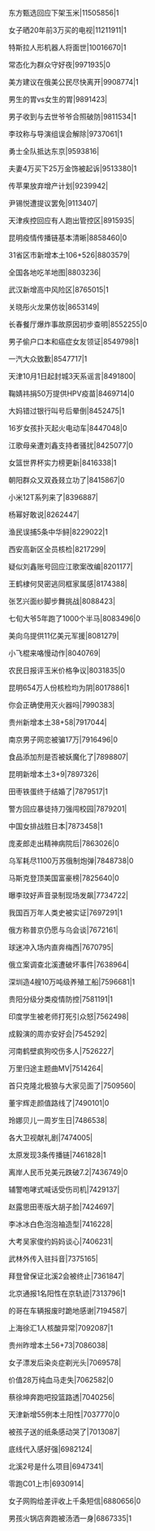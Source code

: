 东方甄选回应下架玉米|11505856|1

女子晒20年前3万买的电视|11211911|1

特斯拉人形机器人将面世|10016670|1

常态化为群众守好夜|9971935|0

美方建议在俄美公民尽快离开|9908774|1

男生的胃vs女生的胃|9891423|

男子收到与去世爷爷合照破防|9811534|1

李玟称与导演组误会解除|9737061|1

勇士全队抵达东京|9593816|

夫妻4万买下25万金饰被起诉|9513380|1

传苹果放弃增产计划|9239942|

尹锡悦遭提议罢免|9113407|

天津疾控回应有人跑出管控区|8915935|

昆明疫情传播链基本清晰|8858460|0

31省区市新增本土106+526|8803579|

全国各地吃羊地图|8803236|

武汉新增高中风险区|8765015|1

关晓彤火龙果仿妆|8653149|

长春餐厅爆炸事故原因初步查明|8552255|0

男子偷户口本和癌症女友领证|8549798|1

一汽大众致歉|8547717|1

天津10月1日起封城3天系谣言|8491800|

鞠婧祎捐50万提供HPV疫苗|8469714|0

大妈错过银行叫号后晕倒|8452475|1

16岁女孩扑灭起火电动车|8447048|0

江歌母亲遭刘鑫支持者骚扰|8425077|0

女篮世界杯实力榜更新|8416338|1

朝阳群众又双叒叕立功了|8415867|0

小米12T系列来了|8396887|

杨幂好敢说|8262447|

渔民误捕5条中华鲟|8229022|1

西安高新区全员核检|8217299|

疑似刘鑫账号回应江歌案改编|8201177|

王鹤棣何炅密逃同框家属感|8174388|

张艺兴面纱脚步舞挑战|8088423|

七旬大爷5年跑了1000个半马|8083496|0

美向乌提供11亿美元军援|8081279|

小飞棍来咯慢动作|8040769|

农民日报评玉米价格争议|8031835|0

昆明654万人份核检均为阴|8017886|1

你会正确使用灭火器吗|7990383|

贵州新增本土38+58|7917044|

南京男子网恋被骗17万|7916496|0

食品添加剂是否被妖魔化了|7898807|

昆明新增本土3+9|7897326|

田枣铁蛋终于结婚了|7879517|1

警方回应暴徒持刀强闯校园|7879201|

中国女排战胜日本|7873458|1

庞麦郎走出精神病院后|7863026|0

乌军耗尽1100万苏俄制炮弹|7848738|0

马斯克登顶美国富豪榜|7825640|0

曝李玟好声音录制现场发飙|7734722|

我国百万年人类史被实证|7697291|1

俄方称普京仍愿与乌会谈|7672161|

球迷冲入场内直奔梅西|7670795|

俄立案调查北溪遭破坏事件|7638964|

深圳造4艘10万吨级养殖工船|7596681|1

贵阳分级分类疫情防控|7581191|1

印度学生被老师打死引众怒|7562498|

成毅演的周亦安好会|7545292|

河南鹤壁疯狗咬伤多人|7526227|

万里归途主题曲MV|7514264|

首只克隆北极狼与大家见面了|7509560|

董宇辉走颜值路线了|7490101|0

玲娜贝儿一周岁生日|7486538|

各大卫视献礼剧|7474005|

太原发现3条传播链|7461828|1

离岸人民币兑美元跌破7.2|7436749|0

辅警咆哮式喊话受伤司机|7429137|

赵露思田枣版大胡子脸|7424697|

李冰冰白色泡泡袖造型|7416228|

大考吴家俊约妈妈谈心|7406231|

武林外传入驻抖音|7375165|

拜登曾保证北溪2会被终止|7361847|

北京通报1名阳性在京轨迹|7313796|1

的哥在车辆报废时跪地感谢|7194587|

上海徐汇1人核酸异常|7092087|1

贵州昨增本土56+73|7086038|

女子漂发后染炎症剃光头|7069578|

价值28万纯血马走失|7062582|0

蔡徐坤奔跑吧投篮路透|7040256|

天津新增55例本土阳性|7037770|0

被孩子送的纸条感动哭了|7013087|

底线代入感好强|6982124|

北溪2号是什么项目|6947341|

零跑C01上市|6930914|

女子网购给差评收上千条短信|6880656|0

男孩火锅店奔跑被汤洒一身|6867335|1

